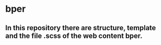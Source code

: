# bper

## In this repository there are structure, template and the file .scss of the web content bper.